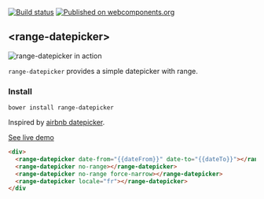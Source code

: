 [![Build status](https://travis-ci.org/RoXuS/range-datepicker.svg?branch=master)](https://travis-ci.org/RoXuS/range-datepicker)
[![Published on webcomponents.org](https://img.shields.io/badge/webcomponents.org-published-blue.svg)](https://www.webcomponents.org/element/roxus/range-datepicker)

## &lt;range-datepicker&gt;

![range-datepicker in action](https://raw.githubusercontent.com/roxus/range-datepicker/master/demo.gif)

`range-datepicker` provides a simple datepicker with range.

### Install

    bower install range-datepicker

Inspired by [airbnb datepicker](https://github.com/airbnb/react-dates).

[See live demo](https://roxus.github.io/range-datepicker/components/range-datepicker/demo/)

<!---
```
<custom-element-demo>
  <template>
    <script src="../webcomponentsjs/webcomponents-lite.js"></script>
    <link rel="import" href="range-datepicker.html">
    <style is="custom-style">
      div {
        height: 320px;
        width: 100%;
      }
    </style>
    <next-code-block></next-code-block>
  </template>
</custom-element-demo>
```
-->
```html
<div>
  <range-datepicker date-from="{{dateFrom}}" date-to="{{dateTo}}"></range-datepicker>
  <range-datepicker no-range></range-datepicker>
  <range-datepicker no-range force-narrow></range-datepicker>
  <range-datepicker locale="fr"></range-datepicker>
</div
```

